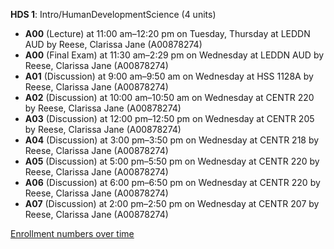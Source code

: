 **HDS 1**: Intro/HumanDevelopmentScience (4 units)

- **A00** (Lecture) at 11:00 am–12:20 pm on Tuesday, Thursday at LEDDN AUD by Reese, Clarissa Jane (A00878274)
- **A00** (Final Exam) at 11:30 am–2:29 pm on Wednesday at LEDDN AUD by Reese, Clarissa Jane (A00878274)
- **A01** (Discussion) at 9:00 am–9:50 am on Wednesday at HSS 1128A by Reese, Clarissa Jane (A00878274)
- **A02** (Discussion) at 10:00 am–10:50 am on Wednesday at CENTR 220 by Reese, Clarissa Jane (A00878274)
- **A03** (Discussion) at 12:00 pm–12:50 pm on Wednesday at CENTR 205 by Reese, Clarissa Jane (A00878274)
- **A04** (Discussion) at 3:00 pm–3:50 pm on Wednesday at CENTR 218 by Reese, Clarissa Jane (A00878274)
- **A05** (Discussion) at 5:00 pm–5:50 pm on Wednesday at CENTR 220 by Reese, Clarissa Jane (A00878274)
- **A06** (Discussion) at 6:00 pm–6:50 pm on Wednesday at CENTR 220 by Reese, Clarissa Jane (A00878274)
- **A07** (Discussion) at 2:00 pm–2:50 pm on Wednesday at CENTR 207 by Reese, Clarissa Jane (A00878274)

[Enrollment numbers over time](./HDS1.tsv)
